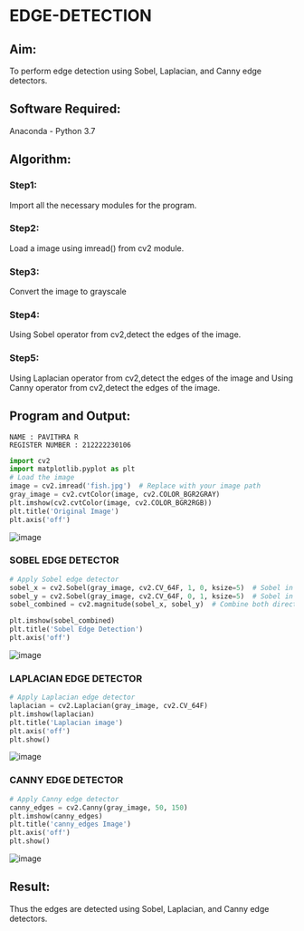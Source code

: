 # EDGE-DETECTION
## Aim:
To perform edge detection using Sobel, Laplacian, and Canny edge detectors.

## Software Required:
Anaconda - Python 3.7

## Algorithm:
### Step1:
Import all the necessary modules for the program.

### Step2:
Load a image using imread() from cv2 module.

### Step3:
Convert the image to grayscale

### Step4:
Using Sobel operator from cv2,detect the edges of the image.

### Step5:

Using Laplacian operator from cv2,detect the edges of the image and Using Canny operator from cv2,detect the edges of the image.

## Program and Output:
```
NAME : PAVITHRA R
REGISTER NUMBER : 212222230106

```
```python
import cv2
import matplotlib.pyplot as plt
# Load the image
image = cv2.imread('fish.jpg')  # Replace with your image path
gray_image = cv2.cvtColor(image, cv2.COLOR_BGR2GRAY)
plt.imshow(cv2.cvtColor(image, cv2.COLOR_BGR2RGB))
plt.title('Original Image')
plt.axis('off')
```

![image](https://github.com/user-attachments/assets/3f902242-aa0d-410a-8a8e-0452d6165822)


### SOBEL EDGE DETECTOR
```python
# Apply Sobel edge detector
sobel_x = cv2.Sobel(gray_image, cv2.CV_64F, 1, 0, ksize=5)  # Sobel in x direction
sobel_y = cv2.Sobel(gray_image, cv2.CV_64F, 0, 1, ksize=5)  # Sobel in y direction
sobel_combined = cv2.magnitude(sobel_x, sobel_y)  # Combine both directions

plt.imshow(sobel_combined)
plt.title('Sobel Edge Detection')
plt.axis('off')
```
![image](https://github.com/user-attachments/assets/62020b0a-6d32-428f-a489-256471b3341e)



### LAPLACIAN EDGE DETECTOR
```python
# Apply Laplacian edge detector
laplacian = cv2.Laplacian(gray_image, cv2.CV_64F)
plt.imshow(laplacian)
plt.title('Laplacian image')
plt.axis('off')
plt.show()
```
![image](https://github.com/user-attachments/assets/34f72aaf-51cc-4ad2-9133-581d7951dc63)


### CANNY EDGE DETECTOR
```python
# Apply Canny edge detector
canny_edges = cv2.Canny(gray_image, 50, 150)
plt.imshow(canny_edges)
plt.title('canny_edges Image')
plt.axis('off')
plt.show()
```
![image](https://github.com/user-attachments/assets/8638403a-2d71-4fa0-9e90-93bea76fd737)


## Result:
Thus the edges are detected using Sobel, Laplacian, and Canny edge detectors.


